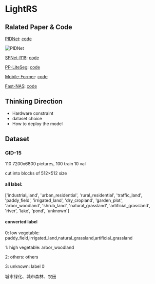 # LightRS



## Ralated Paper & Code

[PIDNet](https://arxiv.org/pdf/2206.02066v2.pdf):      [code](https://github.com/XuJiacong/PIDNet)

![PIDNet](./images/PIDNet.png)

[SFNet-R18](https://arxiv.org/pdf/2002.10120v3.pdf):    [code](https://github.com/lxtGH/SFSegNets)

[PP-LiteSeg](https://arxiv.org/pdf/2204.02681v1.pdf):     [code](https://github.com/xiaomingnio/pp_liteseg_pytorch)

[Mobile-Former](https://arxiv.org/abs/2108.05895):    [code](https://github.com/ACheun9/Pytorch-implementation-of-Mobile-Former)

[Fast-NAS](https://arxiv.org/abs/1810.10804):    [code](https://github.com/DrSleep/nas-segm-pytorch)

## Thinking Direction

* Hardware constraint
* dataset choice
* How to deploy the model

## Dataset

### GID-15
110 7200x6800 pictures, 100 train 10 val

cut into blocks of 512×512 size

#### all label:
 ['industrial_land', 'urban_residential', 'rural_residential',
'traffic_land', 'paddy_field', 'irrigated_land', 'dry_cropland',
'garden_plot', 'arbor_woodland', 'shrub_land', 'natural_grassland',
'artificial_grassland', 'river', 'lake', 'pond', 'unknown']

#### converted label
0: low vegetable: paddy_field,irrigated_land,natural_grassland,artificial_grassland

1: high vegetable: arbor_woodland

2: others: others

3: unknown: label 0



城市绿化、城市森林、农田